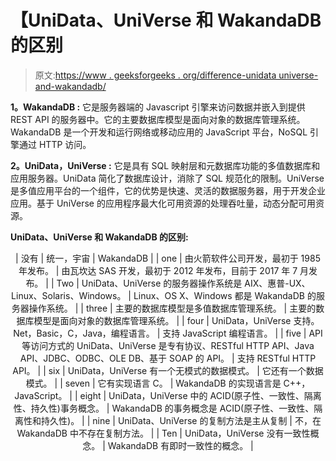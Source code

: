 # 【UniData、UniVerse 和 WakandaDB 的区别

> 原文:[https://www . geeksforgeeks . org/difference-unidata universe-and-wakandadb/](https://www.geeksforgeeks.org/difference-between-unidatauniverse-and-wakandadb/)

**1。WakandaDB :**
它是服务器端的 Javascript 引擎来访问数据并嵌入到提供 REST API 的服务器中。它的主要数据库模型是面向对象的数据库管理系统。WakandaDB 是一个开发和运行网络或移动应用的 JavaScript 平台，NoSQL 引擎通过 HTTP 访问。

**2。UniData，UniVerse :**
它是具有 SQL 映射层和元数据库功能的多值数据库和应用服务器。UniData 简化了数据库设计，消除了 SQL 规范化的限制。UniVerse 是多值应用平台的一个组件，它的优势是快速、灵活的数据服务器，用于开发企业应用。基于 UniVerse 的应用程序最大化可用资源的处理吞吐量，动态分配可用资源。

**UniData、UniVerse 和 WakandaDB 的区别:**

<center>

| 没有 | 统一，宇宙 | WakandaDB |
| one | 由火箭软件公司开发，最初于 1985 年发布。 | 由瓦坎达 SAS 开发，最初于 2012 年发布，目前于 2017 年 7 月发布。 |
| Two | UniData、UniVerse 的服务器操作系统是 AIX、惠普-UX、Linux、Solaris、Windows。 | Linux、OS X、Windows 都是 WakandaDB 的服务器操作系统。 |
| three | 主要的数据库模型是多值数据库管理系统。 | 主要的数据库模型是面向对象的数据库管理系统。 |
| four | UniData，UniVerse 支持。Net，Basic，C，Java，编程语言。 | 支持 JavaScript 编程语言。 |
| five | API 等访问方式的 UniData、UniVerse 是专有协议、RESTful HTTP API、Java API、JDBC、ODBC、OLE DB、基于 SOAP 的 API。 | 支持 RESTful HTTP API。 |
| six | UniData，UniVerse 有一个无模式的数据模式。 | 它还有一个数据模式。 |
| seven | 它有实现语言 C。 | WakandaDB 的实现语言是 C++，JavaScript。 |
| eight | UniData，UniVerse 中的 ACID(原子性、一致性、隔离性、持久性)事务概念。 | WakandaDB 的事务概念是 ACID(原子性、一致性、隔离性和持久性)。 |
| nine | UniData、UniVerse 的复制方法是主从复制 | 不，在 WakandaDB 中不存在复制方法。 |
| Ten | UniData，UniVerse 没有一致性概念。 | WakandaDB 有即时一致性的概念。 |

</center>